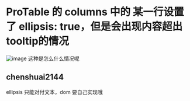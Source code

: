 # ProTable 的 columns 中的 某一行设置了 ellipsis: true，但是会出现内容超出tooltip的情况

![image](https://github.com/ant-design/pro-components/assets/118970817/a2079565-b62c-49f2-8707-e201b4572b88)
这种是怎么什么情况呢

## chenshuai2144

ellipsis 只能对付文本，dom 要自己实现哦

